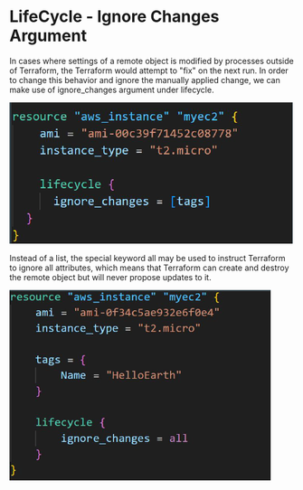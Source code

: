 # LifeCycle - Ignore Changes Argument

In cases where settings of a remote object is modified by processes outside of
Terraform, the Terraform would attempt to "fix" on the next run.
In order to change this behavior and ignore the manually applied change, we
can make use of ignore_changes argument under lifecycle.

![My Image](images/image1.png)

Instead of a list, the special keyword all may be used to instruct Terraform to
ignore all attributes, which means that Terraform can create and destroy the
remote object but will never propose updates to it.

![My Image](images/image2.png)